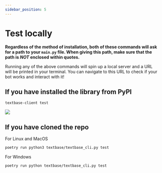 ```yaml
---
sidebar_position: 5
---
```


# Test locally
**Regardless of the method of installation, both of these commands will ask for a path to your `main.py` file. When giving this path, make sure that the path is *NOT* enclosed within quotes.**

Running any of the above commands will spin up a local server and a URL will be printed in your terminal. You can navigate to this URL to check if your bot works and interact with it!
## If you have installed the library from PyPI
```bash
textbase-client test
```
![](../../assets/library_server.gif)
## If you have cloned the repo
For Linux and MacOS
```bash
poetry run python3 textbase/textbase_cli.py test
```
For Windows
```bash
poetry run python textbase/textbase_cli.py test
```
